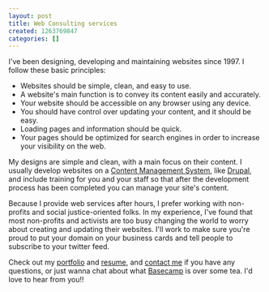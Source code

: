 ```yaml
---
layout: post
title: Web Consulting services
created: 1263769847
categories: []
---
```

I've been designing, developing and maintaining websites since 1997. I follow these basic principles:

<ul>
<li>Websites should be simple, clean, and easy to use.</li>
<li>A website's main function is to convey its content easily and accurately.</li>
<li>Your website should be accessible on any browser using any device.</li>
<li>You should have control over updating your content, and it should be easy.</li>
<li>Loading pages and information should be quick.</li>
<li>Your pages should be optimized for search engines in order to increase your visibility on the web.</li>
</ul>

My designs are simple and clean, with a main focus on their content. I usually develop websites on a [Content Management System](http://en.wikipedia.org/wiki/Content_management_system), like [Drupal](http://www.drupal.org/), and include training for you and your staff so that after the development process has been completed you can manage your site's content. 

Because I provide web services after hours, I prefer working with non-profits and social justice-oriented folks. In my experience, I've found that most non-profits and activists are too busy changing the world to worry about creating and updating their websites. I'll work to make sure you're proud to put your domain on your business cards and tell people to subscribe to your twitter feed. 

Check out my [portfolio](/tech) and [resume](/resume), and  [contact me](/contact) if you have any questions, or just wanna chat about what [Basecamp](http://www.basecamphq.com) is over some tea. I'd love to hear from you!!
